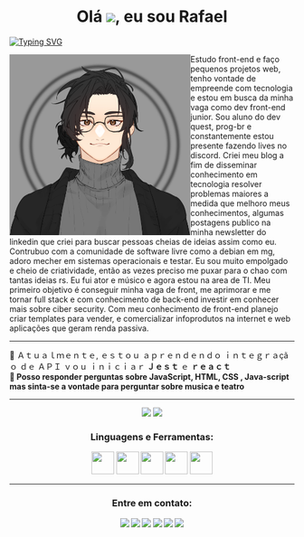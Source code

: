 <h1 align="center">Olá  <img src="https://media3.giphy.com/media/3oKIPtjElfqwMOTbH2/giphy.gif?cid=ecf05e47paay6b31bbe5z0nvmk1ix8xds7p6l59rhhy7x9l6&rid=giphy.gif&ct=g" width="40px"/>, eu sou Rafael </h1>

[![Typing SVG](https://readme-typing-svg.demolab.com?font=Fira+Code&pause=1000&color=fd428d&center=true&vCenter=true&width=1000&lines=Dev+front+end+em+forma%C3%A7%C3%A3o;adoro+um+css+gourmet)](https://git.io/typing-svg)

<img align="left" src="https://github.com/rafinha-dev/readme.mes/blob/master/download20221200205038.png" width="320px">
<p>Estudo front-end e faço pequenos projetos web, tenho vontade de empreende com tecnologia e estou em busca da minha vaga como dev front-end junior. Sou aluno do dev quest, prog-br e constantemente estou presente fazendo lives no discord. Criei meu blog a fim de disseminar conhecimento em tecnologia resolver problemas maiores a medida que melhoro meus conhecimentos, algumas postagens publico na minha newsletter do linkedin que criei para buscar pessoas cheias de ideias assim como eu. 
Contrubuo com a comunidade de software livre como a debian em mg, adoro mecher em sistemas operacionais e testar. Eu sou muito empolgado e cheio de criatividade, então as vezes preciso me puxar para o chao com tantas ideias rs. Eu fui ator e músico e agora estou na area de TI.
Meu primeiro objetivo é conseguir minha vaga de front, me aprimorar e me tornar full stack e com conhecimento de back-end investir em conhecer mais sobre ciber security.
Com meu conhecimento de front-end planejo criar templates para vender, e comercializar infoprodutos na internet e web aplicações que geram renda passiva.</p>

**********
<div align="left">
🌱 Ａｔｕａｌｍｅｎｔｅ, ｅｓｔｏｕ ａｐｒｅｎｄｅｎｄｏ ｉｎｔｅｇｒａçãｏ ｄｅ ＡＰＩ ｖｏｕ ｉｎｉｃｉａｒ<strong> Ｊｅｓｔ</strong> ｅ <strong> ｒｅａｃｔ<strong><br>
💬 Posso responder perguntas sobre <strong>JavaScript, HTML, CSS , Java-script </strong> <br>mas sinta-se a vontade para perguntar sobre musica e teatro<br>
</div>
<!--  https://psfonttk.com/letras-diferentes-para-nick/-->

***************	

<div align="center">
  <img height="150em" src="https://github-readme-stats.vercel.app/api?username=rafinha-dev&show_icons=true&hide_border=true&count_private=true&theme=dracula"/>
  <img height="150em" src="https://github-readme-stats.vercel.app/api/top-langs/?username=rafinha-dev&langs_count=10&count_private=true&hide_border=true&theme=dracula&layout=compact"/>
<div>	
	
	
<h3 align="center">Linguagens e Ferramentas:</h3>
<p align="center"> <img height="40" width="40" src="https://cdn.simpleicons.org/html5/808080"/> <img height="40" width="40" src="https://cdn.simpleicons.org/javascript/808080"/> <img height="40" width="40" src="https://cdn.simpleicons.org/css3/808080"/> <img height="40" width="40" src="https://cdn.simpleicons.org/jest/808080"/> <img height="40" width="40" src="https://cdn.simpleicons.org/react/808080"/></p></div>
</div>

*******************

<h3 align="center">Entre em contato:</h3>
<p align="center"><img src="https://custom-icon-badges.demolab.com/badge/contactrodrigues21@gmail.com-808080?style=for-the-badge&logo=mention&logoColor=white"> 
<a href="https://www.linkedin.com/in/rafinhadev/" target="blank"><img src="https://custom-icon-badges.demolab.com/badge/-LinkedIn-808080?style=for-the-badge&logo=linkedin&logoColor=white"></a>
<a href="https://www.instagram.com/rafinha_dev/" target="blank"><img src="https://custom-icon-badges.demolab.com/badge/-Instagram-808080?style=for-the-badge&logo=instagram&logoColor=white"></a>
<a href="https://codepen.io/rafinha-dev" target="blank"><img src="https://custom-icon-badges.demolab.com/badge/-CodePen-808080?style=for-the-badge&logo=CodePen&logoColor=white"></a>
<a href="https://dev.to/rafinhadev" target="blank"><img src="https://custom-icon-badges.demolab.com/badge/-Blog_dev.to-808080?style=for-the-badge&logo=dev.to&logoColor=white"></a>
<a href="https://hashnode.com/@rafinhadev" target="blank"><img src="https://custom-icon-badges.demolab.com/badge/-Blog_Hashnode-808080?style=for-the-badge&logo=hashnode&logoColor=white"></a>
	
</p>
